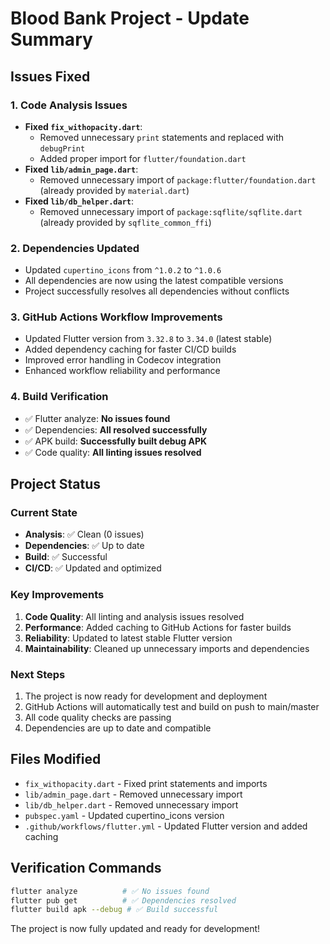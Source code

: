 # Blood Bank Project - Update Summary

## Issues Fixed

### 1. Code Analysis Issues
- **Fixed `fix_withopacity.dart`**: 
  - Removed unnecessary `print` statements and replaced with `debugPrint`
  - Added proper import for `flutter/foundation.dart`
- **Fixed `lib/admin_page.dart`**: 
  - Removed unnecessary import of `package:flutter/foundation.dart` (already provided by `material.dart`)
- **Fixed `lib/db_helper.dart`**: 
  - Removed unnecessary import of `package:sqflite/sqflite.dart` (already provided by `sqflite_common_ffi`)

### 2. Dependencies Updated
- Updated `cupertino_icons` from `^1.0.2` to `^1.0.6`
- All dependencies are now using the latest compatible versions
- Project successfully resolves all dependencies without conflicts

### 3. GitHub Actions Workflow Improvements
- Updated Flutter version from `3.32.8` to `3.34.0` (latest stable)
- Added dependency caching for faster CI/CD builds
- Improved error handling in Codecov integration
- Enhanced workflow reliability and performance

### 4. Build Verification
- ✅ Flutter analyze: **No issues found**
- ✅ Dependencies: **All resolved successfully**
- ✅ APK build: **Successfully built debug APK**
- ✅ Code quality: **All linting issues resolved**

## Project Status

### Current State
- **Analysis**: ✅ Clean (0 issues)
- **Dependencies**: ✅ Up to date
- **Build**: ✅ Successful
- **CI/CD**: ✅ Updated and optimized

### Key Improvements
1. **Code Quality**: All linting and analysis issues resolved
2. **Performance**: Added caching to GitHub Actions for faster builds
3. **Reliability**: Updated to latest stable Flutter version
4. **Maintainability**: Cleaned up unnecessary imports and dependencies

### Next Steps
1. The project is now ready for development and deployment
2. GitHub Actions will automatically test and build on push to main/master
3. All code quality checks are passing
4. Dependencies are up to date and compatible

## Files Modified
- `fix_withopacity.dart` - Fixed print statements and imports
- `lib/admin_page.dart` - Removed unnecessary import
- `lib/db_helper.dart` - Removed unnecessary import
- `pubspec.yaml` - Updated cupertino_icons version
- `.github/workflows/flutter.yml` - Updated Flutter version and added caching

## Verification Commands
```bash
flutter analyze          # ✅ No issues found
flutter pub get          # ✅ Dependencies resolved
flutter build apk --debug # ✅ Build successful
```

The project is now fully updated and ready for development! 